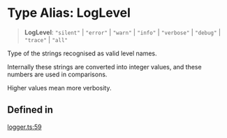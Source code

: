 # Type Alias: LogLevel

> **LogLevel**: `"silent"` \| `"error"` \| `"warn"` \| `"info"` \| `"verbose"` \| `"debug"` \| `"trace"` \| `"all"`

Type of the strings recognised as valid level names.

Internally these strings are converted into integer values,
and these numbers are used in comparisons.

Higher values mean more verbosity.

## Defined in

[logger.ts:59](https://github.com/xpack/logger-ts/blob/ffc442e97f40a3dde8fb95734b7dc2c19ddabccf/src/lib/logger.ts#L59)
